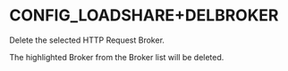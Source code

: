 # CONFIG_LOADSHARE+DELBROKER

Delete the selected HTTP Request Broker. 

The highlighted Broker from the Broker list will be deleted.
 
